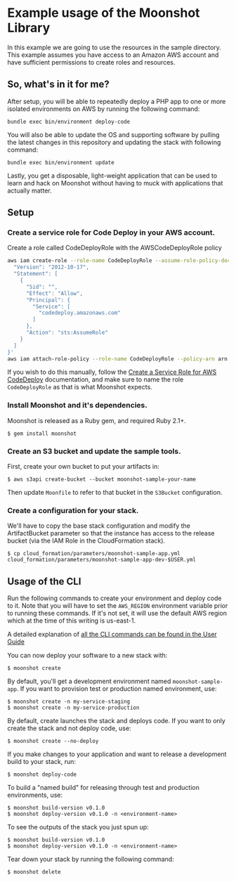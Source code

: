 # Example usage of the Moonshot Library

In this example we are going to use the resources in the sample directory.
This example assumes you have access to an Amazon AWS account and have sufficient permissions to create roles and resources.

## So, what's in it for me?

After setup, you will be able to repeatedly deploy a PHP app to one or more
isolated environments on AWS by running the following command:

```shell
bundle exec bin/environment deploy-code
```

You will also be able to update the OS and supporting software by pulling the
latest changes in this repository and updating the stack with following command:

```shell
bundle exec bin/environment update
```

Lastly, you get a disposable, light-weight application that can be used to learn
and hack on Moonshot without having to muck with applications that actually
matter.

## Setup

### Create a service role for Code Deploy in your AWS account.

Create a role called CodeDeployRole with the AWSCodeDeployRole policy

```bash
aws iam create-role --role-name CodeDeployRole --assume-role-policy-document '{
  "Version": "2012-10-17",
  "Statement": [
    {
      "Sid": "",
      "Effect": "Allow",
      "Principal": {
        "Service": [
          "codedeploy.amazonaws.com"
        ]
      },
      "Action": "sts:AssumeRole"
    }
  ]
}'
aws iam attach-role-policy --role-name CodeDeployRole --policy-arn arn:aws:iam::aws:policy/service-role/AWSCodeDeployRole
```

If you wish to do this manually, follow the
[Create a Service Role for AWS CodeDeploy](http://docs.aws.amazon.com/codedeploy/latest/userguide/how-to-create-service-role.html)
documentation, and make sure to name the role `CodeDeployRole` as that is
what Moonshot expects.

### Install Moonshot and it's dependencies.

Moonshot is released as a Ruby gem, and required Ruby 2.1+.

```shell
$ gem install moonshot
```

### Create an S3 bucket and update the sample tools.

First, create your own bucket to put your artifacts in:
```shell
$ aws s3api create-bucket --bucket moonshot-sample-your-name
```

Then update `Moonfile` to refer to that bucket in the `S3Bucket` configuration.

### Create a configuration for your stack.

We'll have to copy the base stack configuration and modify the ArtifactBucket
parameter so that the instance has access to the release bucket (via the
IAM Role in the CloudFormation stack).

```shell
$ cp cloud_formation/parameters/moonshot-sample-app.yml cloud_formation/parameters/moonshot-sample-app-dev-$USER.yml
```

## Usage of the CLI

Run the following commands to create your environment and deploy code to it.
Note that you will have to set the `AWS_REGION` environment variable prior to
running these commands. If it's not set, it will use the default AWS region
which at the time of this writing is us-east-1.

A detailed explanation of [all the CLI commands can be found in the User Guide](user-guide/cli.md)

You can now deploy your software to a new stack with:

```shell
$ moonshot create
```

By default, you'll get a development environment named `moonshot-sample-app`. If you want to provision test or production
named environment, use:

```shell
$ moonshot create -n my-service-staging
$ moonshot create -n my-service-production
```

By default, create launches the stack and deploys code. If you want to only
create the stack and not deploy code, use:

```shell
$ moonshot create --no-deploy
```

If you make changes to your application and want to release a development build
to your stack, run:

```shell
$ moonshot deploy-code
```

To build a "named build" for releasing through test and production environments,
use:

```shell
$ moonshot build-version v0.1.0
$ moonshot deploy-version v0.1.0 -n <environment-name>
```

To see the outputs of the stack you just spun up:

```shell
$ moonshot build-version v0.1.0
$ moonshot deploy-version v0.1.0 -n <environment-name>
```

Tear down your stack by running the following command:

```shell
$ moonshot delete
```
